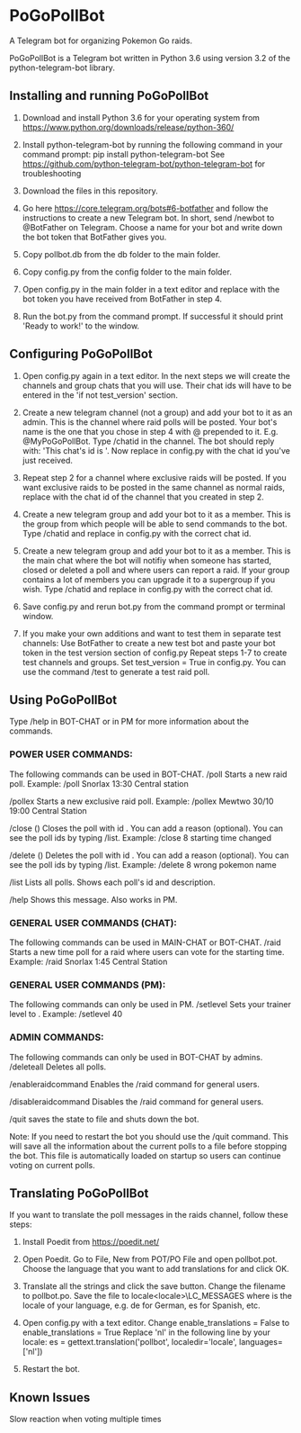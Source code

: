 # PoGoPollBot

A Telegram bot for organizing Pokemon Go raids.

PoGoPollBot is a Telegram bot written in Python 3.6 using version 3.2 of the python-telegram-bot library.



## Installing and running PoGoPollBot

1. Download and install Python 3.6 for your operating system from https://www.python.org/downloads/release/python-360/

2. Install python-telegram-bot by running the following command in your command prompt:
     pip install python-telegram-bot
   See https://github.com/python-telegram-bot/python-telegram-bot for troubleshooting
   
3. Download the files in this repository.

4. Go here https://core.telegram.org/bots#6-botfather and follow the instructions to create a new Telegram bot.
   In short, send /newbot to @BotFather on Telegram. Choose a name for your bot and write down the bot token that BotFather gives you.
   
5. Copy pollbot.db from the db folder to the main folder.
   
6. Copy config.py from the config folder to the main folder.

7. Open config.py in the main folder in a text editor and replace <YOUR-BOT-TOKEN-HERE> with the bot token you have
   received from BotFather in step 4.

8. Run the bot.py from the command prompt.
   If successful it should print 'Ready to work!' to the window.



## Configuring PoGoPollBot

1. Open config.py again in a text editor.
   In the next steps we will create the channels and group chats that you will use.
   Their chat ids will have to be entered in the 'if not test_version' section.
   
2. Create a new telegram channel (not a group) and add your bot to it as an admin.
   This is the channel where raid polls will be posted.
   Your bot's name is the one that you chose in step 4 with @ prepended to it. E.g. @MyPoGoPollBot.
   Type /chatid in the channel. The bot should reply with: 'This chat's id is <YOUR-CHAT-ID>'.
   Now replace <RAIDS-CHANNEL-ID> in config.py with the chat id you've just received.
   
3. Repeat step 2 for a channel where exclusive raids will be posted.
   If you want exclusive raids to be posted in the same channel as normal raids, replace
   <EXCLUSIVE-RAIDS-CHANNEL-ID> with the chat id of the channel that you created in step 2.

4. Create a new telegram group and add your bot to it as a member.
   This is the group from which people will be able to send commands to the bot.
   Type /chatid and replace <BOT-CHAT-ID> in config.py with the correct chat id.
   
5. Create a new telegram group and add your bot to it as a member.
   This is the main chat where the bot will notifiy when someone has started, closed or deleted a poll
   and where users can report a raid.
   If your group contains a lot of members you can upgrade it to a supergroup if you wish.
   Type /chatid and replace <MAIN-CHAT-ID> in config.py with the correct chat id.

6. Save config.py and rerun bot.py from the command prompt or terminal window.

7. If you make your own additions and want to test them in separate test channels:
    Use BotFather to create a new test bot and paste your bot token in the test version section of config.py
    Repeat steps 1-7 to create test channels and groups.
    Set test_version = True in config.py.
    You can use the command /test to generate a test raid poll.



## Using PoGoPollBot

Type /help in BOT-CHAT or in PM for more information about the commands.

### POWER USER COMMANDS:
The following commands can be used in BOT-CHAT.
/poll <pokemon> <time> <location>
Starts a new raid poll.
Example: /poll Snorlax 13:30 Central station

/pollex <pokemon> <date> <time> <location>
Starts a new exclusive raid poll.
Example: /pollex Mewtwo 30/10 19:00 Central Station

/close <id> (<reason>)
Closes the poll with id <id>. You can add a reason (optional).
You can see the poll ids by typing /list.
Example: /close 8 starting time changed

/delete <id> (<reason>)
Deletes the poll with id <id>. You can add a reason (optional).
You can see the poll ids by typing /list.
Example: /delete 8 wrong pokemon name

/list
Lists all polls. Shows each poll's id and description.

/help
Shows this message. Also works in PM.


### GENERAL USER COMMANDS (CHAT):
The following commands can be used in MAIN-CHAT or BOT-CHAT.
/raid <pokemon> <timer> <location>
Starts a new time poll for a raid where users can vote for the starting time.
Example: /raid Snorlax 1:45 Central Station


### GENERAL USER COMMANDS (PM):
The following commands can only be used in PM.
/setlevel <level>
Sets your trainer level to <level>.
Example: /setlevel 40


### ADMIN COMMANDS:
The following commands can only be used in BOT-CHAT by admins.
/deleteall
Deletes all polls.

/enableraidcommand
Enables the /raid command for general users.

/disableraidcommand
Disables the /raid command for general users.

/quit
saves the state to file and shuts down the bot.


Note: If you need to restart the bot you should use the /quit command.
This will save all the information about the current polls to a file before stopping the bot.
This file is automatically loaded on startup so users can continue voting on current polls.



## Translating PoGoPollBot

If you want to translate the poll messages in the raids channel, follow these steps:

1. Install Poedit from https://poedit.net/

2. Open Poedit. Go to File, New from POT/PO File and open pollbot.pot.
   Choose the language that you want to add translations for and click OK.
   
3. Translate all the strings and click the save button.
   Change the filename to pollbot.po.
   Save the file to locale\<locale>\LC_MESSAGES where <locale> is the locale of your language, e.g. de for German, es for Spanish, etc.
   
4. Open config.py with a text editor.
   Change enable_translations = False to enable_translations = True
   Replace 'nl' in the following line by your locale:
      es = gettext.translation('pollbot', localedir='locale', languages=['nl'])
   
5. Restart the bot.



## Known Issues

Slow reaction when voting multiple times